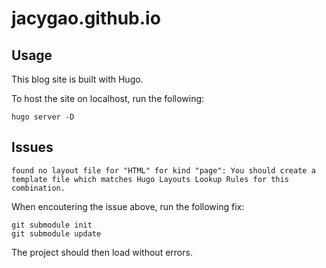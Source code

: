 # jacygao.github.io

## Usage

This blog site is built with Hugo.

To host the site on localhost, run the following:

```
hugo server -D
```

## Issues

```
found no layout file for "HTML" for kind "page": You should create a template file which matches Hugo Layouts Lookup Rules for this combination.
```

When encoutering the issue above, run the following fix:

```
git submodule init
git submodule update
```

The project should then load without errors.